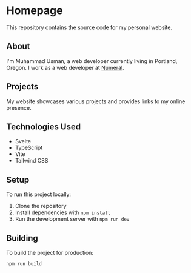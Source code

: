 # Homepage

This repository contains the source code for my personal website.

## About

I'm Muhammad Usman, a web developer currently living in Portland, Oregon. I work as a web developer at [Numeral](https://numeralhq.com/?ref=usmanity.com).

## Projects

My website showcases various projects and provides links to my online presence.

## Technologies Used

- Svelte
- TypeScript
- Vite
- Tailwind CSS

## Setup

To run this project locally:

1. Clone the repository
2. Install dependencies with `npm install`
3. Run the development server with `npm run dev`

## Building

To build the project for production:

```
npm run build
```
